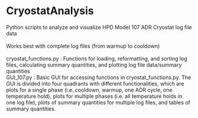 # CryostatAnalysis
Python scripts to analyze and visualize HPD Model 107 ADR Cryostat log file data <br/>
<br/>
Works best with complete log files (from warmup to cooldown) <br/>
<br/>
cryostat_functions.py : Functions for loading, reformatting, and sorting log files, calculating summary quantities, and plotting log file data/summary quantities <br/>
GUI_107.py : Basic GUI for accessing functions in cryostat_functions.py. The GUI is divided into four quadrants with different functionalities, which are plots for a single phase (i.e. cooldown, warmup, one ADR cycle, one temperature hold), plots for multiple phases (i.e. all temperature holds in one log file), plots of summary quantities for multiple log files, and tables of summary quantities.
